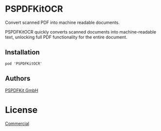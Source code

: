 # PSPDFKitOCR

Convert scanned PDF into machine readable documents.

PSPDFKitOCR quickly converts scanned documents into machine-readable text, unlocking full PDF functionality for the entire document.

## Installation

```
pod 'PSPDFKitOCR'
```

## Authors

[PSPDFKit GmbH](https://pspdfkit.com)

# License
[Commercial](https://pspdfkit.com/legal/License.pdf)
